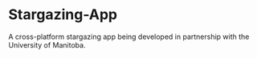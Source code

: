 # Stargazing-App
A cross-platform stargazing app being developed in partnership with the University of Manitoba.
